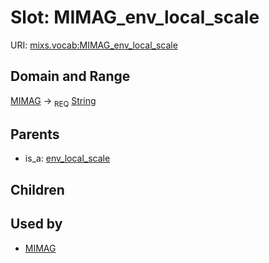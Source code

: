 
# Slot: MIMAG_env_local_scale




URI: [mixs.vocab:MIMAG_env_local_scale](https://w3id.org/mixs/vocab/MIMAG_env_local_scale)


## Domain and Range

[MIMAG](MIMAG.md) ->  <sub>REQ</sub> [String](types/String.md)

## Parents

 *  is_a: [env_local_scale](env_local_scale.md)

## Children


## Used by

 * [MIMAG](MIMAG.md)
